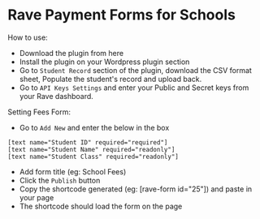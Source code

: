 # Rave Payment Forms for Schools
How to use:
- Download the plugin from here
- Install the plugin on your Wordpress plugin section
- Go to `Student Record` section of the plugin, download the CSV format sheet, Populate the student's record and upload back.
- Go to `API Keys Settings` and enter your Public and Secret keys from your Rave dashboard.

Setting Fees Form:
- Go to `Add New` and enter the below in the box
```
[text name="Student ID" required="required"]
[text name="Student Name" required="readonly"]
[text name="Student Class" required="readonly"]
```
- Add form title (eg: School Fees)
- Click the `Publish` button
- Copy the shortcode generated (eg: [rave-form id="25"]) and paste in your page
- The shortcode should load the form on the page
